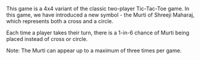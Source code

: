 This game is a 4x4 variant of the classic two-player Tic-Tac-Toe game.  In this game, we have introduced a new symbol - the Murti of Shreeji Maharaj, which represents both a cross and a circle.

Each time a player takes their turn, there is a 1-in-6 chance of Murti being placed instead of cross or circle.  

Note: The Murti can appear up to a maximum of three times per game.


